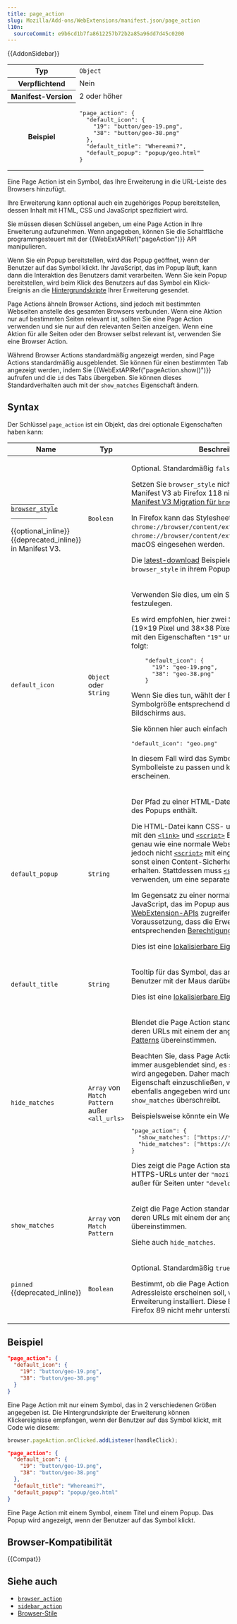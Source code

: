```yaml
---
title: page_action
slug: Mozilla/Add-ons/WebExtensions/manifest.json/page_action
l10n:
  sourceCommit: e9b6cd1b7fa8612257b72b2a85a96dd7d45c0200
---
```


{{AddonSidebar}}

<table class="fullwidth-table standard-table">
  <tbody>
    <tr>
      <th scope="row">Typ</th>
      <td><code>Object</code></td>
    </tr>
    <tr>
      <th scope="row">Verpflichtend</th>
      <td>Nein</td>
    </tr>
    <tr>
      <th scope="row">Manifest-Version</th>
      <td>2 oder höher</td>
    </tr>
    <tr>
      <th scope="row">Beispiel</th>
      <td>
        <pre class="brush: json">
"page_action": {
  "default_icon": {
    "19": "button/geo-19.png",
    "38": "button/geo-38.png"
  },
  "default_title": "Whereami?",
  "default_popup": "popup/geo.html"
}</pre
        >
      </td>
    </tr>
  </tbody>
</table>

Eine Page Action ist ein Symbol, das Ihre Erweiterung in die URL-Leiste des Browsers hinzufügt.

Ihre Erweiterung kann optional auch ein zugehöriges Popup bereitstellen, dessen Inhalt mit HTML, CSS und JavaScript spezifiziert wird.

Sie müssen diesen Schlüssel angeben, um eine Page Action in Ihre Erweiterung aufzunehmen. Wenn angegeben, können Sie die Schaltfläche programmgesteuert mit der {{WebExtAPIRef("pageAction")}} API manipulieren.

Wenn Sie ein Popup bereitstellen, wird das Popup geöffnet, wenn der Benutzer auf das Symbol klickt. Ihr JavaScript, das im Popup läuft, kann dann die Interaktion des Benutzers damit verarbeiten. Wenn Sie kein Popup bereitstellen, wird beim Klick des Benutzers auf das Symbol ein Klick-Ereignis an die [Hintergrundskripte](/de/docs/Mozilla/Add-ons/WebExtensions/Anatomy_of_a_WebExtension#background_scripts) Ihrer Erweiterung gesendet.

Page Actions ähneln Browser Actions, sind jedoch mit bestimmten Webseiten anstelle des gesamten Browsers verbunden. Wenn eine Aktion nur auf bestimmten Seiten relevant ist, sollten Sie eine Page Action verwenden und sie nur auf den relevanten Seiten anzeigen. Wenn eine Aktion für alle Seiten oder den Browser selbst relevant ist, verwenden Sie eine Browser Action.

Während Browser Actions standardmäßig angezeigt werden, sind Page Actions standardmäßig ausgeblendet. Sie können für einen bestimmten Tab angezeigt werden, indem Sie {{WebExtAPIRef("pageAction.show()")}} aufrufen und die `id` des Tabs übergeben. Sie können dieses Standardverhalten auch mit der `show_matches` Eigenschaft ändern.

## Syntax

Der Schlüssel `page_action` ist ein Objekt, das drei optionale Eigenschaften haben kann:

<table class="fullwidth-table standard-table">
  <thead>
    <tr>
      <th scope="col">Name</th>
      <th scope="col">Typ</th>
      <th scope="col">Beschreibung</th>
    </tr>
  </thead>
  <tbody>
    <tr>
      <td>
        <code>
          <a href="/de/docs/Mozilla/Add-ons/WebExtensions/user_interface/Browser_styles">
            browser_style
          </a>
        </code>
        <br />{{optional_inline}}
        <br />{{deprecated_inline}} in Manifest V3.
      </td>
      <td><code>Boolean</code></td>
      <td>
        <p>Optional. Standardmäßig <code>false</code>.</p>
        <div class="notecard warning">
          <p>
            Setzen Sie <code>browser_style</code> nicht auf true: Es wird in Manifest V3 ab Firefox 118 nicht unterstützt. Siehe <a href="/de/docs/Mozilla/Add-ons/WebExtensions/user_interface/Browser_styles#manifest_v3_migration">Manifest V3 Migration für <code>browser_style</code></a>.
          </p>
        </div>
        <p>
          In Firefox kann das Stylesheet unter
          <code>chrome://browser/content/extension.css</code> oder
          <code>chrome://browser/content/extension-mac.css</code> auf macOS eingesehen werden.
        </p>
        <p>
          Die
          <a
            href="https://github.com/mdn/webextensions-examples/tree/main/latest-download"
            >latest-download</a
          >
          Beispielerweiterung verwendet <code>browser_style</code> in ihrem Popup.
        </p>
      </td>
    </tr>
    <tr>
      <td><code>default_icon</code></td>
      <td><code>Object</code> oder <code>String</code></td>
      <td>
        <p>Verwenden Sie dies, um ein Symbol für die Aktion festzulegen.</p>
        <p>
          Es wird empfohlen, hier zwei Symbole bereitzustellen (19×19 Pixel und
          38×38 Pixel) und sie in einem Objekt mit den Eigenschaften
          <code>"19"</code> und <code>"38"</code> anzugeben, wie folgt:
        </p>
        <pre class="brush: json">
    "default_icon": {
      "19": "geo-19.png",
      "38": "geo-38.png"
    }</pre
        >
        <p>
          Wenn Sie dies tun, wählt der Browser die richtige Symbolgröße entsprechend der Pixeldichte des Bildschirms aus.
        </p>
        <p>Sie können hier auch einfach einen String angeben:</p>
        <pre class="brush: json">"default_icon": "geo.png"</pre>
        <p>
          In diesem Fall wird das Symbol skaliert, um in die Symbolleiste zu passen und kann unscharf erscheinen.
        </p>
      </td>
    </tr>
    <tr>
      <td><code>default_popup</code></td>
      <td><code>String</code></td>
      <td>
        <p>
          Der Pfad zu einer HTML-Datei, die die Spezifikation des Popups enthält.
        </p>
        <p>
          Die HTML-Datei kann CSS- und JavaScript-Dateien mit den
          <code
            ><a href="/de/docs/Web/HTML/Reference/Elements/link">&#x3C;link></a></code
          >
          und
          <code
            ><a href="/de/docs/Web/HTML/Reference/Elements/script"
              >&#x3C;script></a
            ></code
          >
          Elementen einbinden, genau wie eine normale Webseite. Verwenden Sie jedoch nicht
          <code
            ><a href="/de/docs/Web/HTML/Reference/Elements/script"
              >&#x3C;script></a
            ></code
          >
          mit eingebettetem Code, da Sie sonst einen
          Content-Sicherheitsrichtlinienfehler erhalten. Stattdessen muss
          <code
            ><a href="/de/docs/Web/HTML/Reference/Elements/script"
              >&#x3C;script></a
            ></code
          >
          das
          <code><a href="/de/docs/Web/HTML/Reference/Elements/script">src</a></code>
          Attribut verwenden, um eine separate Skriptdatei zu laden.
        </p>
        <p>
          Im Gegensatz zu einer normalen Webseite kann JavaScript, das im Popup ausgeführt wird, auf alle
          <a href="/de/docs/Mozilla/Add-ons/WebExtensions/API"
            >WebExtension-APIs</a
          >
          zugreifen (natürlich unter der Voraussetzung, dass die Erweiterung die entsprechenden
          <a
            href="/de/docs/Mozilla/Add-ons/WebExtensions/manifest.json/permissions"
            >Berechtigungen</a
          > besitzt).
        </p>
        <p>
          Dies ist eine
          <a
            href="/de/docs/Mozilla/Add-ons/WebExtensions/Internationalization#internationalizing_manifest.json"
            >lokalisierbare Eigenschaft</a
          >.
        </p>
      </td>
    </tr>
    <tr>
      <td><code>default_title</code></td>
      <td><code>String</code></td>
      <td>
        <p>
          Tooltip für das Symbol, das angezeigt wird, wenn der Benutzer mit der Maus darüber fährt.
        </p>
        <p>
          Dies ist eine
          <a
            href="/de/docs/Mozilla/Add-ons/WebExtensions/Internationalization#internationalizing_manifest.json"
            >lokalisierbare Eigenschaft</a
          >.
        </p>
      </td>
    </tr>
    <tr>
      <td><code>hide_matches</code></td>
      <td>
        <code>Array</code> von <code>Match Pattern</code> außer
        <code>&#x3C;all_urls></code>
      </td>
      <td>
        <p>
          Blendet die Page Action standardmäßig aus für Seiten, deren URLs mit einem der angegebenen
          <a href="/de/docs/Mozilla/Add-ons/WebExtensions/Match_patterns"
            >Match Patterns</a
          >
          übereinstimmen.
        </p>
        <p>
          Beachten Sie, dass Page Actions standardmäßig immer ausgeblendet sind, es sei denn,
          <code>show_matches</code> wird angegeben. Daher macht es nur Sinn, diese Eigenschaft einzuschließen, wenn <code>show_matches</code> ebenfalls angegeben wird und die Muster in <code>show_matches</code> überschreibt.
        </p>
        <p>Beispielsweise könnte ein Wert wie folgt aussehen:</p>
        <pre class="brush: json">
"page_action": {
  "show_matches": ["https://*.mozilla.org/*"],
  "hide_matches": ["https://developer.mozilla.org/*"]
}</pre
        >
        <p>
          Dies zeigt die Page Action standardmäßig für alle HTTPS-URLs unter der
          <code>"mozilla.org"</code> Domain an, außer für Seiten unter
          <code>"developer.mozilla.org"</code>.
        </p>
      </td>
    </tr>
    <tr>
      <td><code>show_matches</code></td>
      <td><code>Array</code> von <code>Match Pattern</code></td>
      <td>
        <p>
          Zeigt die Page Action standardmäßig für Seiten an, deren URLs mit einem der angegebenen Muster übereinstimmen.
        </p>
        <p>Siehe auch <code>hide_matches</code>.</p>
      </td>
    </tr>
    <tr>
      <td><code>pinned</code> {{deprecated_inline}}</td>
      <td><code>Boolean</code></td>
      <td>
        <p>Optional. Standardmäßig <code>true</code>.</p>
        <p>
          Bestimmt, ob die Page Action standardmäßig in der Adressleiste erscheinen soll, wenn der Benutzer die Erweiterung installiert. Diese Eigenschaft wird seit Firefox 89 nicht mehr unterstützt.
        </p>
      </td>
    </tr>
  </tbody>
</table>

## Beispiel

```json
"page_action": {
  "default_icon": {
    "19": "button/geo-19.png",
    "38": "button/geo-38.png"
  }
}
```

Eine Page Action mit nur einem Symbol, das in 2 verschiedenen Größen angegeben ist. Die Hintergrundskripte der Erweiterung können Klickereignisse empfangen, wenn der Benutzer auf das Symbol klickt, mit Code wie diesem:

```js
browser.pageAction.onClicked.addListener(handleClick);
```

```json
"page_action": {
  "default_icon": {
    "19": "button/geo-19.png",
    "38": "button/geo-38.png"
  },
  "default_title": "Whereami?",
  "default_popup": "popup/geo.html"
}
```

Eine Page Action mit einem Symbol, einem Titel und einem Popup. Das Popup wird angezeigt, wenn der Benutzer auf das Symbol klickt.

## Browser-Kompatibilität

{{Compat}}

## Siehe auch

- [`browser_action`](/de/docs/Mozilla/Add-ons/WebExtensions/manifest.json/browser_action)
- [`sidebar_action`](/de/docs/Mozilla/Add-ons/WebExtensions/manifest.json/sidebar_action)
- [Browser-Stile](/de/docs/Mozilla/Add-ons/WebExtensions/user_interface/Browser_styles)
